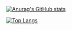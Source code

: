 <!--
**longxiucai/longxiucai** is a ✨ _special_ ✨ repository because its `README.md` (this file) appears on your GitHub profile.

Here are some ideas to get you started:

- 🔭 I’m currently working on ...
- 🌱 I’m currently learning ...
- 👯 I’m looking to collaborate on ...
- 🤔 I’m looking for help with ...
- 💬 Ask me about ...
- 📫 How to reach me: ...
- 😄 Pronouns: ...
- ⚡ Fun fact: ...

[![Readme Card](https://github-readme-stats.vercel.app/api/pin/?username=longxiucai&repo=sshclient)](https://github.com/longxiucai/sshclient)

-->
[![Anurag's GitHub stats](https://github-readme-stats.vercel.app/api?username=longxiucai&show_icons=true&hide=contribs)](https://github.com/longxiucai)

[![Top Langs](https://github-readme-stats.vercel.app/api/top-langs/?username=longxiucai&layout=compact)](https://longxiucai.github.io)
